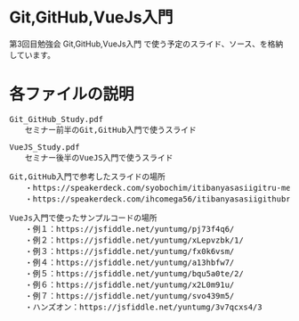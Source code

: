 # Git,GitHub,VueJs入門

第3回目勉強会 Git,GitHub,VueJs入門 で使う予定のスライド、ソース、を格納しています。

# 各ファイルの説明

<pre>
Git_GitHub_Study.pdf
　　セミナー前半のGit,GitHub入門で使うスライド
</pre>

<pre>
VueJS_Study.pdf
　　セミナー後半のVueJS入門で使うスライド
</pre>

<pre>
Git,GitHub入門で参考したスライドの場所
　　・https://speakerdeck.com/syobochim/itibanyasasiigitru-men
　　・https://speakerdeck.com/ihcomega56/itibanyasasiigithubru-men
</pre>

<pre>
VueJs入門で使ったサンプルコードの場所
　　・例１：https://jsfiddle.net/yuntumg/pj73f4q6/
　　・例２：https://jsfiddle.net/yuntumg/xLepvzbk/1/
　　・例３：https://jsfiddle.net/yuntumg/fx0k6vsm/
　　・例４：https://jsfiddle.net/yuntumg/a13hbfw7/
　　・例５：https://jsfiddle.net/yuntumg/bqu5a0te/2/
　　・例６：https://jsfiddle.net/yuntumg/x2L0m91u/
　　・例７：https://jsfiddle.net/yuntumg/svo439m5/
　　・ハンズオン：https://jsfiddle.net/yuntumg/3v7qcxs4/3
</pre>
